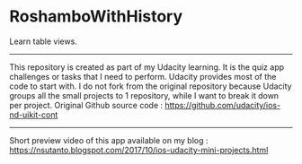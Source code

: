 # RoshamboWithHistory
Learn table views.
*****
This repository is created as part of my Udacity learning. It is the quiz app challenges or tasks that I need to perform. Udacity provides most of the code to start with. I do not fork from the original repository because Udacity groups all the small projects to 1 repository, while I want to break it down per project. Original Github source code : https://github.com/udacity/ios-nd-uikit-cont
*****
Short preview video of this app available on my blog : https://nsutanto.blogspot.com/2017/10/ios-udacity-mini-projects.html
